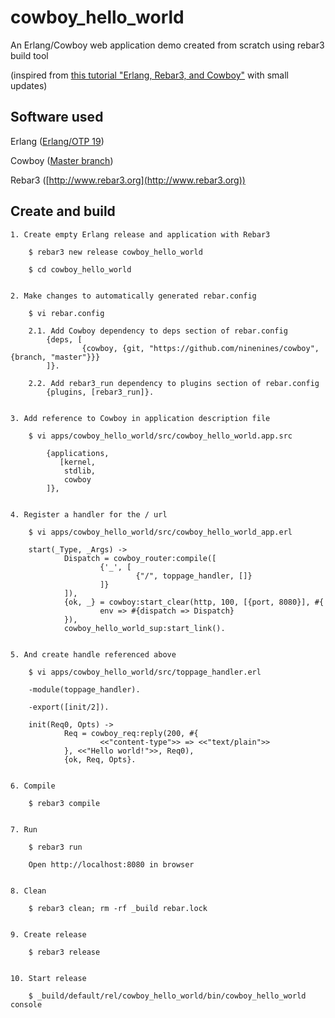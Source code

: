 cowboy_hello_world
=====

An Erlang/Cowboy web application demo created from scratch using rebar3 build tool

(inspired from [this tutorial "Erlang, Rebar3, and Cowboy"](https://www.themoorecollective.com/articles/2015/12/09/Erlang,%20Rebar3,%20and%20Cowboy) with small updates)


Software used
-----

Erlang ([Erlang/OTP 19](https://www.erlang-solutions.com/resources/download.html))

Cowboy ([Master branch](https://github.com/ninenines/cowboy))

Rebar3 ([http://www.rebar3.org](http://www.rebar3.org))


Create and build
-----

	1. Create empty Erlang release and application with Rebar3

		$ rebar3 new release cowboy_hello_world 

		$ cd cowboy_hello_world


	2. Make changes to automatically generated rebar.config 

		$ vi rebar.config 

		2.1. Add Cowboy dependency to deps section of rebar.config 
			{deps, [
			        {cowboy, {git, "https://github.com/ninenines/cowboy", {branch, "master"}}}
			]}.

		2.2. Add rebar3_run dependency to plugins section of rebar.config 
			{plugins, [rebar3_run]}.


	3. Add reference to Cowboy in application description file

		$ vi apps/cowboy_hello_world/src/cowboy_hello_world.app.src

			{applications,
			   [kernel,
			    stdlib,
			    cowboy
			]},


	4. Register a handler for the / url

		$ vi apps/cowboy_hello_world/src/cowboy_hello_world_app.erl  

		start(_Type, _Args) ->
		        Dispatch = cowboy_router:compile([
		                {'_', [
		                        {"/", toppage_handler, []}
		                ]}
		        ]),
		        {ok, _} = cowboy:start_clear(http, 100, [{port, 8080}], #{
		                env => #{dispatch => Dispatch}
		        }),
		        cowboy_hello_world_sup:start_link().


	5. And create handle referenced above

		$ vi apps/cowboy_hello_world/src/toppage_handler.erl

		-module(toppage_handler).

		-export([init/2]).

		init(Req0, Opts) ->
		        Req = cowboy_req:reply(200, #{
		                <<"content-type">> => <<"text/plain">>
		        }, <<"Hello world!">>, Req0),
		        {ok, Req, Opts}.


	6. Compile

		$ rebar3 compile


	7. Run

		$ rebar3 run

		Open http://localhost:8080 in browser


	8. Clean 

		$ rebar3 clean; rm -rf _build rebar.lock


	9. Create release

		$ rebar3 release


	10. Start release

		$ _build/default/rel/cowboy_hello_world/bin/cowboy_hello_world console

